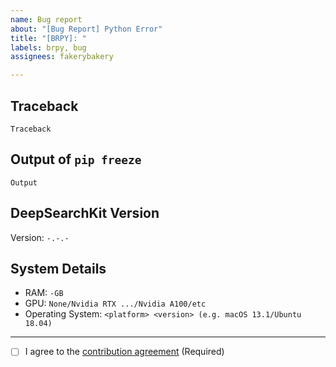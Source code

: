 ```yaml
---
name: Bug report
about: "[Bug Report] Python Error"
title: "[BRPY]: "
labels: brpy, bug
assignees: fakerybakery

---
```


## Traceback

```
Traceback
```

## Output of `pip freeze`

```
Output
```

## DeepSearchKit Version

Version: `-.-.-`

## System Details

* RAM: `-GB`
* GPU: `None/Nvidia RTX .../Nvidia A100/etc`
* Operating System: `<platform> <version> (e.g. macOS 13.1/Ubuntu 18.04)`

---

- [ ] I agree to the [contribution agreement](https://github.com/fakerybakery/deepsearchkit/blob/main/DISCLAIMER.md) (Required)

